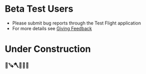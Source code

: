 # Beta Test Users
* Please submit bug reports through the Test Flight application
* For more details see [Giving Feedback](https://testflight.apple.com/#giving-feedback)

# Under Construction
### 🚧🪚🪓🦺🧰🍙
